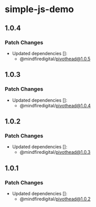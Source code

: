 # simple-js-demo

## 1.0.4

### Patch Changes

- Updated dependencies []:
  - @mindfiredigital/pivothead@1.0.5

## 1.0.3

### Patch Changes

- Updated dependencies []:
  - @mindfiredigital/pivothead@1.0.4

## 1.0.2

### Patch Changes

- Updated dependencies []:
  - @mindfiredigital/pivothead@1.0.3

## 1.0.1

### Patch Changes

- Updated dependencies []:
  - @mindfiredigital/pivothead@1.0.2

